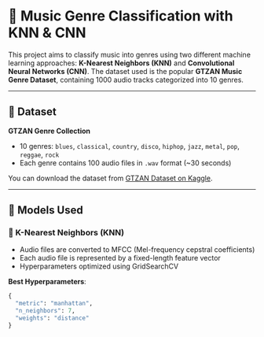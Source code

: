 # 🎵 Music Genre Classification with KNN & CNN

This project aims to classify music into genres using two different machine learning approaches: **K-Nearest Neighbors (KNN)** and **Convolutional Neural Networks (CNN)**. The dataset used is the popular **GTZAN Music Genre Dataset**, containing 1000 audio tracks categorized into 10 genres.

---

## 📁 Dataset

**GTZAN Genre Collection**  
- 10 genres: `blues`, `classical`, `country`, `disco`, `hiphop`, `jazz`, `metal`, `pop`, `reggae`, `rock`
- Each genre contains 100 audio files in `.wav` format (~30 seconds)

You can download the dataset from [GTZAN Dataset on Kaggle](https://www.kaggle.com/datasets/chrisfilo/gtzan-dataset-music-genre-classification).

---

## 🧠 Models Used

### 🔹 K-Nearest Neighbors (KNN)
- Audio files are converted to MFCC (Mel-frequency cepstral coefficients)
- Each audio file is represented by a fixed-length feature vector
- Hyperparameters optimized using GridSearchCV

**Best Hyperparameters**:
```python
{
  "metric": "manhattan",
  "n_neighbors": 7,
  "weights": "distance"
}
